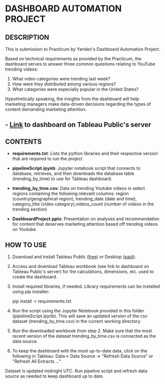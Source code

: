 # DASHBOARD AUTOMATION PROJECT

## DESCRIPTION
This is submission to Practicum by Yandex's Dashboard Automation Project.

Based on technical requirements as provided by the Practicum, the
dashboard serves to answer three common questions relating to YouTube trending videos:
   1. What video categories were trending last week?
   2. How were they distributed among various regions?
   3. What categories were especially popular in the United States?

Hypothetically speaking, the insights from the dashboard will help marketing managers make data-driven decisions regarding the
types of content demanding marketing attention.

## - [Link](https://public.tableau.com/views/DashboardProject_15969044432290/TrendingYoutubeVidz?:language=en&:display_count=y&publish=yes&:origin=viz_share_link) to **dashboard** on Tableau Public's server

## CONTENTS
- **requirements.txt**:
Lists the python libraries and their respective version that are required to run the project

- **pipelineScript.ipynb**:
Jupyter notebook script that connects to database, retrieves, and then downloads the database table (trending_by_time) to use for Tableau dashboard.

- **trending_by_time.csv**:
Data on trending Youtube videos in select regions containing the following relevant columns: region (country/geographical region),
trending_date (date and time), category_title (video category),videos_count (number of videos in the trending section)

- **DashboardProject.pptx**:
Presentation on analyses and recommendation for content that deserves marketing attention based
off trending videos on Youtube.


## HOW TO USE
1. Download and install Tableau Public ([free](https://public.tableau.com/en-us/s/download)) or Desktop ([paid](https://www.tableau.com/products/desktop/download)).

2. Access and download Tableau workbook (see link to dashboard on Tableau Public's server) for the calculations, dimensions, etc. used to create the
dashboard.

3.  Install required libraries, if needed. Library requirements can be installed using pip installer:

    pip install -r requirements.txt
    
3.  Run the script using the Jupyter Notebook provided in this folder (pipelineScript.ipynb). This
will save an updated version of the csv dataset (trending_by_time.csv) in the current working directory.

4. Run the downloaded workbook from step 2. Make sure that the most recent version of
the dataset trending_by_time.csv is connected as the data source.

5. To keep the dashboard with the most up-to-date data, click on the following in Tableau: Data-> Data Source -> "Refresh Data Source" or "Refresh All Extracts ..."

Dataset is updated midnight UTC. Run pipeline script and refresh data source as needed to keep dashboard up to date.
